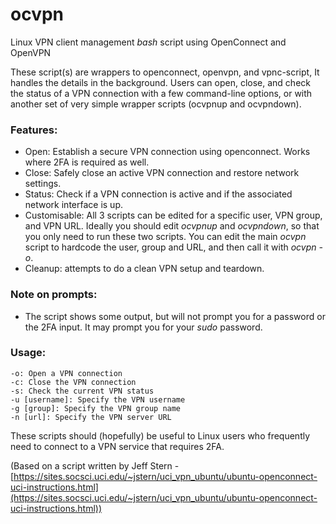 # ocvpn

Linux VPN client management *bash* script using OpenConnect and OpenVPN

These script(s) are wrappers to openconnect, openvpn, and vpnc-script, It handles the details in the background. Users can open, close, and check the status of a VPN connection with a few command-line options, or with another set of very simple wrapper scripts (ocvpnup and ocvpndown).

### Features:

- Open: Establish a secure VPN connection using openconnect. Works where 2FA is required as well.
- Close: Safely close an active VPN connection and restore network settings.
- Status: Check if a VPN connection is active and if the associated network interface is up.
- Customisable: All 3 scripts can be edited for a specific user, VPN group, and VPN URL. Ideally you should edit *ocvpnup* and *ocvpndown*, so that you only need to run these two         scripts. You can edit the main *ocvpn* script to hardcode the user, group and URL, and then call it with *ocvpn -o*.
- Cleanup: attempts to do a clean VPN setup and teardown.

### Note on prompts:

- The script shows some output, but will not prompt you for a password or the 2FA input. It may prompt you for your *sudo* password. 

### Usage:

    -o: Open a VPN connection
    -c: Close the VPN connection
    -s: Check the current VPN status
    -u [username]: Specify the VPN username
    -g [group]: Specify the VPN group name
    -n [url]: Specify the VPN server URL

These scripts should (hopefully) be useful to Linux users who frequently need to connect to a VPN service that requires 2FA.

(Based on a script written by Jeff Stern - [https://sites.socsci.uci.edu/~jstern/uci_vpn_ubuntu/ubuntu-openconnect-uci-instructions.html](https://sites.socsci.uci.edu/~jstern/uci_vpn_ubuntu/ubuntu-openconnect-uci-instructions.html))
